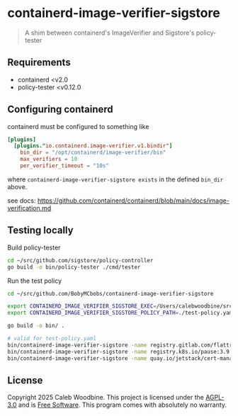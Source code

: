 # containerd-image-verifier-sigstore

> A shim between containerd's ImageVerifier and Sigstore's policy-tester

## Requirements

- containerd <v2.0
- policy-tester <v0.12.0

## Configuring containerd

containerd must be configured to something like

``` toml
[plugins]
  [plugins."io.containerd.image-verifier.v1.bindir"]
    bin_dir = "/opt/containerd/image-verifier/bin"
    max_verifiers = 10
    per_verifier_timeout = "10s"
```

where `containerd-image-verifier-sigstore exists` in the defined `bin_dir` above.

see docs: https://github.com/containerd/containerd/blob/main/docs/image-verification.md

## Testing locally

Build policy-tester

``` bash
cd ~/src/github.com/sigstore/policy-controller
go build -o bin/policy-tester ./cmd/tester
```

Run the test policy

``` bash
cd ~/src/github.com/BobyMCbobs/containerd-image-verifier-sigstore

export CONTAINERD_IMAGE_VERIFIER_SIGSTORE_EXEC=/Users/calebwoodbine/src/github.com/sigstore/policy-controller/bin/policy-tester
export CONTAINERD_IMAGE_VERIFIER_SIGSTORE_POLICY_PATH=./test-policy.yaml 

go build -o bin/ .

# valid for test-policy.yaml
bin/containerd-image-verifier-sigstore -name registry.gitlab.com/flattrack/flattrack:latest
bin/containerd-image-verifier-sigstore -name registry.k8s.io/pause:3.9
bin/containerd-image-verifier-sigstore -name quay.io/jetstack/cert-manager-controller:v1.17.0
```

## License

Copyright 2025 Caleb Woodbine.
This project is licensed under the [AGPL-3.0](http://www.gnu.org/licenses/agpl-3.0.html) and is [Free Software](https://www.gnu.org/philosophy/free-sw.en.html).
This program comes with absolutely no warranty.
